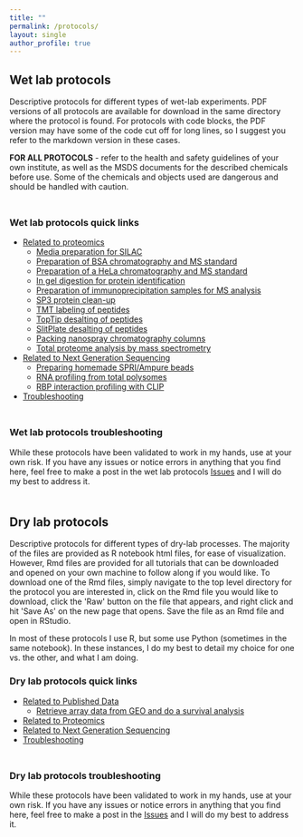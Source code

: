 ```yaml
---
title: ""
permalink: /protocols/
layout: single
author_profile: true
---
```


## Wet lab protocols

Descriptive protocols for different types of wet-lab experiments. PDF versions of all protocols are available for download in the same directory where the protocol is found. For protocols with code blocks, the PDF version may have some of the code cut off for long lines, so I suggest you refer to the markdown version in these cases.

**FOR ALL PROTOCOLS** - refer to the health and safety guidelines of your own institute, as well as the MSDS documents for the described chemicals before use. Some of the chemicals and objects used are dangerous and should be handled with caution.

<hr style="height:6pt; visibility:hidden;" />

### Wet lab protocols quick links <!-- omit in toc -->

- [Related to proteomics](https://github.com/chrishuges/wetLabProtocols/tree/master/relatedToProteomics)
  - [Media preparation for SILAC](https://github.com/chrishuges/wetLabProtocols/blob/master/relatedToProteomics/silacMetabolicLabelingCultureMediaPreparation.md)
  - [Preparation of BSA chromatography and MS standard](https://github.com/chrishuges/wetLabProtocols/blob/master/relatedToProteomics/preparationOfHelaStandardForMassSpectrometry.md)
  - [Preparation of a HeLa chromatography and MS standard](https://github.com/chrishuges/wetLabProtocols/blob/master/relatedToProteomics/preparationOfBsaStandardForMassSpectrometry.md)
  - [In gel digestion for protein identification](https://github.com/chrishuges/wetLabProtocols/blob/master/relatedToProteomics/inGelDigestionForProteinIdentification.md)
  - [Preparation of immunoprecipitation samples for MS analysis](https://github.com/chrishuges/wetLabProtocols/blob/master/relatedToProteomics/immunoprecipitationPreparationForMassSpectrometry.md)
  - [SP3 protein clean-up](https://github.com/chrishuges/wetLabProtocols/blob/master/relatedToProteomics/sp3ProteinCleanup.md)
  - [TMT labeling of peptides](https://github.com/chrishuges/wetLabProtocols/blob/master/relatedToProteomics/tandemMassTagLabelingOfPeptides.md)
  - [TopTip desalting of peptides](https://github.com/chrishuges/wetLabProtocols/blob/master/relatedToProteomics/topTipPeptideCleanup.md)
  - [SlitPlate desalting of peptides](https://github.com/chrishuges/wetLabProtocols/blob/master/relatedToProteomics/slitPlatePeptideCleanup.md)
  - [Packing nanospray chromatography columns](https://github.com/chrishuges/wetLabProtocols/blob/master/relatedToProteomics/packingNanosprayChromatographyColumns.md)
  - [Total proteome analysis by mass spectrometry](https://github.com/chrishuges/wetLabProtocols/blob/master/relatedToProteomics/totalProteomeAnalysisByMassSpectrometry.md)
- [Related to Next Generation Sequencing](https://github.com/chrishuges/wetLabProtocols/tree/master/relatedToNextGenSequencing)
  - [Preparing homemade SPRI/Ampure beads](https://github.com/chrishuges/wetLabProtocols/blob/master/relatedToNextGenSequencing/preparingSpriBeads.md)
  - [RNA profiling from total polysomes](https://github.com/chrishuges/wetLabProtocols/blob/master/relatedToNextGenSequencing/polysomeProfilingRna.md)
  - [RBP interaction profiling with CLIP](https://github.com/chrishuges/wetLabProtocols/blob/master/relatedToNextGenSequencing/meClipRbpInteractionProfiling.md)
- [Troubleshooting](#troubleshooting)

<hr style="height:6pt; visibility:hidden;" />

### Wet lab protocols troubleshooting

While these protocols have been validated to work in my hands, use at your own risk. If you have any issues or notice errors in anything that you find here, feel free to make a post in the wet lab protocols [Issues](https://github.com/chrishuges/wetLabProtocols/issues) and I will do my best to address it.

<hr style="height:6pt; visibility:hidden;" />

## Dry lab protocols <!-- omit in toc -->

Descriptive protocols for different types of dry-lab processes. The majority of the files are provided as R notebook html files, for ease of visualization. However, Rmd files are provided for all tutorials that can be downloaded and opened on your own machine to follow along if you would like. To download one of the Rmd files, simply navigate to the top level directory for the protocol you are interested in, click on the Rmd file you would like to download, click the 'Raw' button on the file that appears, and right click and hit 'Save As' on the new page that opens. Save the file as an Rmd file and open in RStudio.

In most of these protocols I use R, but some use Python (sometimes in the same notebook). In these instances, I do my best to detail my choice for one vs. the other, and what I am doing.

### Dry lab protocols quick links <!-- omit in toc -->

- [Related to Published Data](https://github.com/chrishuges/wetLabProtocols/tree/master/relatedToPublishedData)
  - [Retrieve array data from GEO and do a survival analysis](/assets/getGeoDataForSurvivalAnalysis.nb.html)
- [Related to Proteomics](https://github.com/chrishuges/wetLabProtocols/tree/master/relatedToProteomics)
- [Related to Next Generation Sequencing](https://github.com/chrishuges/wetLabProtocols/tree/master/relatedToNextGenSequencing)
- [Troubleshooting](#troubleshooting)

<hr style="height:6pt; visibility:hidden;" />

### Dry lab protocols troubleshooting

While these protocols have been validated to work in my hands, use at your own risk. If you have any issues or notice errors in anything that you find here, feel free to make a post in the [Issues](https://github.com/chrishuges/dryLabProtocols/issues) and I will do my best to address it.
